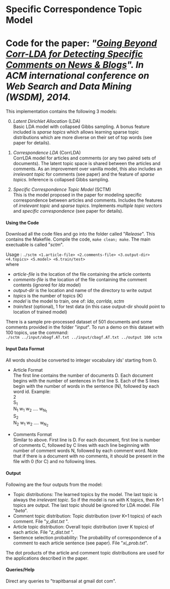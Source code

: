 # Specific Correspondence Topic Model

Code for the paper: 
*"[Going Beyond Corr-LDA for Detecting Specific Comments on News & Blogs](http://dl.acm.org/citation.cfm?id=2556231)". In ACM international conference on Web Search and Data Mining (WSDM), 2014.*
=====================================

This implementation contains the following 3 models:  

0. *Latent Dirichlet Allocation* (LDA)  
   Basic LDA model with collapsed Gibbs sampling. A bonus feature included is _sparse topics_ which allows learning sparse topic distributions which are more diverse on their set of top words (see paper for details).

0. *Correspondence LDA* (CorrLDA)  
   CorrLDA model for articles and comments (or any two paired sets of documents). The latent topic space is shared between the articles and comments. As an improvement over vanilla model, this also includes an _irrelevant topic_ for comments (see paper) and the feature of _sparse topics_. Inference is collapsed Gibbs sampling.

0. *Specific Correspondence Topic Model* (SCTM)  
   This is the model proposed in the paper for modeling specific correspondence between articles and comments. Includes the features of _irrelevant topic_ and _sparse topics_. Implements _multiple topic vectors_ and _specific correspondence_ (see paper for details).


#### Using the Code
Download all the code files and go into the folder called "_Release_". This contains the Makefile. Compile the code,  `make clean; make`. The main exectuable is called "_sctm_".  

Usage : `./sctm <1.article-file> <2.comments-file> <3.output-dir> <4.topics> <5.model> <6.train/test>`  
where
- _article-file_ is the location of the file containing the article contents
- _comments-file_ is the location of the file containing the comment contents (ignored for _lda_ model)
- _output-dir_ is the location and name of the directory to write output
- _topics_ is the number of topics (K)
- _model_ is the model to train, one of: _lda_, _corrlda_, _sctm_
- _train/test_ (optional), 1 for test data (in this case output-dir should point to location of trained model)

There is a sample pre-processed dataset of 501 documents and some comments provided in the folder "_input_". To run a demo on this dataset with 100 topics, use the command:  
`./sctm ../input/abagf.AT.txt ../input/cbagf.AT.txt ../output 100 sctm`


#### Input Data Format
All words should be converted to integer vocabulary ids' starting from 0.  
- Article Format  
   The first line contains the number of documents D. Each document begins with the number of sentences in first line S. Each of the S lines begin with the number of words in the sentence (N), followed by each word id.
   Example:  
   2  
   S<sub>1</sub>  
   N<sub>1</sub> w<sub>1</sub> w<sub>2</sub> .... w<sub>N<sub>1</sub></sub>  
   S<sub>2</sub>  
   N<sub>2</sub> w<sub>1</sub> w<sub>2</sub> .... w<sub>N<sub>2</sub></sub>  

- Comments Format  
   Similar to above. First line is D. For each document, first line is number of comments C, followed by C lines with each line beginning with number of comment words N, followed by each comment word. Note that if there is a document with no comments, it should be present in the file with 0 (for C) and no following lines.


#### Output
Following are the four outputs from the model:
- Topic distributions: The learned topics by the model. The last topic is always the _irrelevant topic_. So if the model is run with K topics, then K+1 topics are output. The last topic should be ignored for LDA model. File "_beta_".  
- Comment topic distribution: Topic distribution (over K+1 topics) of each comment. File "*y_dist.txt* ".  
- Article topic distribution: Overall topic distribution (over K topics) of each article. File "*z_dist.txt* ".  
- Sentence selection probability: The probability of correspondence of a comment to each article sentence (see paper). File "*xi_prob.txt*".  

The dot products of the article and comment topic distributions are used for the applications described in the paper.


#### Queries/Help
Direct any queries to "trapitbansal at gmail dot com".
